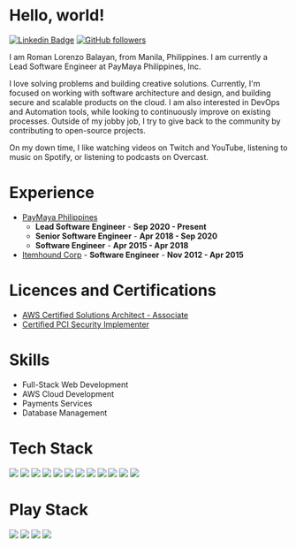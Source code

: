 # Hello, world!
[![Linkedin Badge](https://img.shields.io/badge/-romanbalayan-blue?style=flat-square&logo=Linkedin&logoColor=white&link=https://www.linkedin.com/in/romanbalayan/)](https://www.linkedin.com/in/romanbalayan/) 
[![GitHub followers](https://img.shields.io/github/followers/romanbalayan?label=Follow&style=social)](https://github.com/romanbalayan/?tab=follow)
 
I am Roman Lorenzo Balayan, from Manila, Philippines. I am currently a Lead Software Engineer at PayMaya Philippines, Inc.

I love solving problems and building creative solutions. Currently, I'm focused on working with software architecture and design, and building secure and scalable products on the cloud.  I am also interested in DevOps and Automation tools, while looking to continuously improve on existing processes. Outside of my jobby job, I try to give back to the community by contributing to open-source projects.
 
On my down time, I like watching videos on Twitch and YouTube, listening to music on Spotify, or listening to podcasts on Overcast.  

# Experience
- [PayMaya Philippines](http://enterprise.paymaya.com)
   - <b>Lead Software Engineer</b> - <b>Sep 2020 - Present</b>
   - <b>Senior Software Engineer</b> - <b>Apr 2018 - Sep 2020</b>
   - <b>Software Engineer</b> - <b>Apr 2015 - Apr 2018</b>
- [Itemhound Corp](https://www.itemhound.com) - <b>Software Engineer</b> - <b>Nov 2012 - Apr 2015</b>
  
# Licences and Certifications
- [AWS Certified Solutions Architect - Associate](https://www.youracclaim.com/badges/d26671bd-eb40-49c5-84d7-6a2b75cd69a2)
- [Certified PCI Security Implementer](https://www.sisainfosec.com/training/certified-professionals/?svalue=013624&stype=Certificate-Number&search=professionals)

# Skills
- Full-Stack Web Development
- AWS Cloud Development
- Payments Services
- Database Management

# Tech Stack
<img src="https://img.shields.io/badge/AWS-232F3E?style=for-the-badge&logo=amazon-aws&logoColor=white"> <img src="https://img.shields.io/badge/Node.js-339933?style=for-the-badge&logo=Node.js&logoColor=white"> <img src="https://img.shields.io/badge/Java-e11e21?style=for-the-badge&logo=java&logoColor=white"> <img src="https://img.shields.io/badge/Python-ffd340?style=for-the-badge&logo=python&logoColor=black"> <img src="https://img.shields.io/badge/JavaScript-F7DF1E?style=for-the-badge&logo=javascript&logoColor=black"> <img src="https://img.shields.io/badge/HTML5-E34F26?style=for-the-badge&logo=html5&logoColor=white"> <img src="https://img.shields.io/badge/CSS3-1572B6?style=for-the-badge&logo=css3&logoColor=white"> <img src="https://img.shields.io/badge/Bootstrap-563D7C?style=for-the-badge&logo=bootstrap&logoColor=white"> <img src="https://img.shields.io/badge/AngularJS-E23237?style=for-the-badge&logo=angularjs&logoColor=white"> <img src="https://img.shields.io/badge/JQuery-0769AD?style=for-the-badge&logo=jquery&logoColor=white"> <img src="https://img.shields.io/badge/Electron-47848F?style=for-the-badge&logo=electron&logoColor=white"> <img src="https://img.shields.io/badge/Cordova-E8E8E8?style=for-the-badge&logo=apache-cordova&logoColor=white">

# Play Stack
<img src="https://img.shields.io/badge/YouTube-FF0000?style=for-the-badge&logo=youtube&logoColor=white"> <img src="https://img.shields.io/badge/Twitch-9146FF?style=for-the-badge&logo=twitch&logoColor=white"> <img src="https://img.shields.io/badge/Overcast-FC7E0F?style=for-the-badge&logo=overcast&logoColor=white"> <img src="https://img.shields.io/badge/Spotify-1ED760?style=for-the-badge&logo=spotify&logoColor=white">
